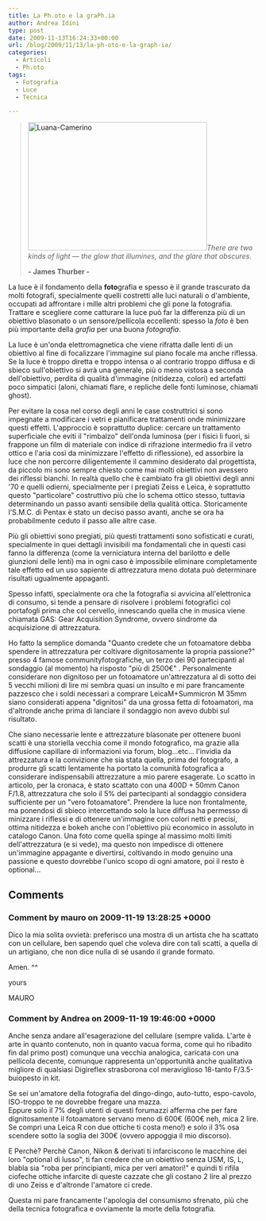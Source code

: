 ```yaml
---
title: La Ph.oto e la graPh.ia
author: Andrea Idini
type: post
date: 2009-11-13T16:24:33+00:00
url: /blog/2009/11/13/la-ph-oto-e-la-graph-ia/
categories:
  - Articoli
  - Ph.oto
tags:
  - Fotografia
  - Luce
  - Tecnica

---
```

> <a href="http://ph3me.files.wordpress.com/2009/11/luana-camerino.jpg" rel="lightbox[131]"><img class="size-full wp-image-130 alignright" title="Luana-Camerino" src="http://ph3me.files.wordpress.com/2009/11/luana-camerino.jpg" alt="Luana-Camerino" width="360" height="258" /></a>_There are two kinds of light — the glow that illumines, and the glare that obscures._
> 
> **- James Thurber -**

La luce è il fondamento della **foto**grafia e spesso è il grande trascurato da molti fotografi, specialmente quelli costretti alle luci naturali o d'ambiente, occupati ad affrontare i mille altri problemi che gli pone la fotografia. Trattare e scegliere come catturare la luce può far la differenza più di un obiettivo blasonato o un sensore/pellicola eccellenti: spesso la _foto_ è ben più importante della _grafia_ per una buona _fotografia_.<!--more-->

La luce è un'onda elettromagnetica che viene rifratta dalle lenti di un obiettivo al fine di focalizzare l'immagine sul piano focale ma anche riflessa. Se la luce è troppo diretta e troppo intensa o al contrario troppo diffusa e di sbieco sull'obiettivo si avrà una generale, più o meno vistosa a seconda dell'obiettivo, perdita di qualità d'immagine (nitidezza, colori) ed artefatti poco simpatici (aloni, chiamati flare, e repliche delle fonti luminose, chiamati ghost).

Per evitare la cosa nel corso degli anni le case costruttrici si sono impegnate a modificare i vetri e pianificare trattamenti onde minimizzare questi effetti. L'approccio è soprattutto duplice: cercare un trattamento superficiale che eviti il "rimbalzo" dell'onda luminosa (per i fisici lì fuori, si frappone un film di materiale con indice di rifrazione intermedio fra il vetro ottico e l'aria così da minimizzare l'effetto di riflessione), ed assorbire la luce che non percorre diligentemente il cammino desiderato dal progettista, da piccolo mi sono sempre chiesto come mai molti obiettivi non avessero dei riflessi bianchi. In realtà quello che è cambiato fra gli obiettivi degli anni '70 e quelli odierni, specialmente per i pregiati Zeiss e Leica, è soprattutto questo "particolare" costruttivo più che lo schema ottico stesso, tuttavia determinando un passo avanti sensibile della qualità ottica. Storicamente l'S.M.C. di Pentax è stato un deciso passo avanti, anche se ora ha probabilmente ceduto il passo alle altre case.

Più gli obiettivi sono pregiati, più questi trattamenti sono sofisticati e curati, specialmente in quei dettagli invisibili ma fondamentali che in questi casi fanno la differenza (come la verniciatura interna del barilotto e delle giunzioni delle lenti) ma in ogni caso è impossibile eliminare completamente tale effetto ed un uso sapiente di attrezzatura meno dotata può determinare risultati ugualmente appaganti.

Spesso infatti, specialmente ora che la fotografia si avvicina all'elettronica di consumo, si tende a pensare di risolvere i problemi fotografici col portafogli prima che col cervello, innescando quella che in musica viene chiamata GAS: Gear Acquisition Syndrome, ovvero sindrome da acquisizione di attrezzatura.

Ho fatto la semplice domanda "Quanto credete che un fotoamatore debba spendere in attrezzatura per coltivare dignitosamente la propria passione?" presso 4 famose communityfotografiche, un terzo dei 90 partecipanti al sondaggio (al momento) ha risposto "più di 2500€" . Personalmente considerare non dignitoso per un fotoamatore un'attrezzatura al di sotto dei 5 vecchi milioni di lire mi sembra quasi un insulto e mi pare francamente pazzesco che i soldi necessari a comprare LeicaM+Summicron M 35mm siano considerati appena "dignitosi" da una grossa fetta di fotoamatori, ma d'altronde anche prima di lanciare il sondaggio non avevo dubbi sul risultato.

Che siano necessarie lente e attrezzature blasonate per ottenere buoni scatti è una storiella vecchia come il mondo fotografico, ma grazie alla diffusione capillare di informazioni via forum, blog...etc... l'invidia da attrezzatura e la convizione che sia stata quella, prima del fotografo, a produrre gli scatti lentamente ha portato la comunità fotografica a considerare indispensabili attrezzature a mio parere esagerate. Lo scatto in articolo, per la cronaca, è stato scattato con una 400D + 50mm Canon F/1.8, attrezzatura che solo il 5% dei partecipanti al sondaggio considera sufficiente per un "vero fotoamatore". Prendere la luce non frontalmente, ma ponendosi di sbieco intercettando solo la luce diffusa ha permesso di minizzare i riflessi e di ottenere un'immagine con colori netti e precisi, ottima nitidezza e bokeh anche con l'obiettivo più economico in assoluto in catalogo Canon. Una foto come quella spinge al massimo molti limiti dell'attrezzatura (e si vede), ma questo non impedisce di ottenere un'immagine appagante e divertirsi, coltivando in modo genuino una passione e questo dovrebbe l'unico scopo di ogni amatore, poi il resto è optional...

<div id="_mcePaste" style="overflow:hidden;position:absolute;left:-10000px;top:22px;width:1px;height:1px;">
  <h1 id="firstHeading" class="firstHeading">
    James Thurber
  </h1>
</div>

## Comments

### Comment by mauro on 2009-11-19 13:28:25 +0000
Dico la mia solita ovvietà: preferisco una mostra di un artista che ha scattato con un cellulare, ben sapendo quel che voleva dire con tali scatti, a quella di un artigiano, che non dice nulla di sé usando il grande formato.

Amen. ^^

yours

MAURO

### Comment by Andrea on 2009-11-19 19:46:00 +0000
Anche senza andare all'esagerazione del cellulare (sempre valida. L'arte è arte in quanto contenuto, non in quanto vacua forma, come qui ho ribadito fin dal primo post) comunque una vecchia analogica, caricata con una pellicola decente, comunque rappresenta un'opportunità anche qualitativa migliore di qualsiasi Digireflex strasborona col meraviglioso 18-tanto F/3.5-buiopesto in kit.

Se sei un'amatore della fotografia del dingo-dingo, auto-tutto, espo-cavolo, ISO-troppo te ne dovrebbe fregare una mazza.  
Eppure solo il 7% degli utenti di questi forumazzi afferma che per fare dignitosamente il fotoamatore servano meno di 600€ (600€ neh, mica 2 lire. Se compri una Leica R con due ottiche ti costa meno!) e solo il 3% osa scendere sotto la soglia dei 300€ (ovvero appoggia il mio discorso).

E Perchè? Perchè Canon, Nikon & derivati ti infarciscono le macchine dei loro "optional di lusso", ti fan credere che un obiettivo senza USM, IS, L, blabla sia "roba per principianti, mica per veri amatori!" e quindi ti rifila ciofeche ottiche infarcite di queste cazzate che gli costano 2 lire al prezzo di uno Zeiss e d'altronde l'amatore ci crede.

Questa mi pare francamente l'apologia del consumismo sfrenato, più che della tecnica fotografica e ovviamente la morte della fotografia.